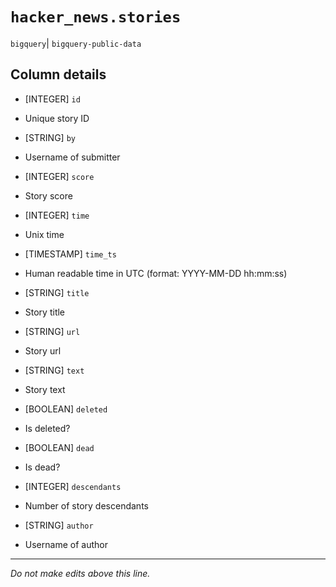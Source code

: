 # `hacker_news.stories`
`bigquery`| `bigquery-public-data`

## Column details
* [INTEGER]   `id`
 - Unique story ID
* [STRING]    `by`
 - Username of submitter
* [INTEGER]   `score`
 - Story score
* [INTEGER]   `time`
 - Unix time
* [TIMESTAMP] `time_ts`
 - Human readable time in UTC (format: YYYY-MM-DD hh:mm:ss)
* [STRING]    `title`
 - Story title
* [STRING]    `url`
 - Story url
* [STRING]    `text`
 - Story text
* [BOOLEAN]   `deleted`
 - Is deleted?
* [BOOLEAN]   `dead`
 - Is dead?
* [INTEGER]   `descendants`
 - Number of story descendants
* [STRING]    `author`
 - Username of author

-------------------------------------------------------------------------------
*Do not make edits above this line.*
